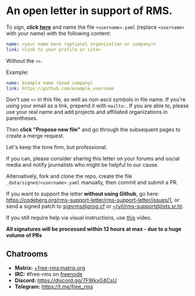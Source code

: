 # An open letter in support of RMS.

To sign, **click [here](https://github.com/rms-support-letter/rms-support-letter.github.io/new/master/_data/signed)** and name the file `<username>.yaml` (replace `<username>` with your name) with the following content:

```yaml
name: <your name here (optional organization or company)>
link: <link to your profile or site>
```

Without the `<>`.

Example:
```yaml
name: Example name (Good company)
link: https://github.com/example_username
```

Don't use `<>` in this file, as well as non-ascii symbols in file name.
If you're using your email as a link, prepend it with `mailto:`.
If you are able to, please use your real name and add projects and affiliated organizations in parentheses.

Then **click "Propose new file"** and go through the subsequent pages to create a merge request.

Let's keep the tone firm, but professional.

If you can, please consider sharing this letter on your forums and social media and notify journalists who might be helpful to our cause.

Alternatively, fork and clone the repo, create the file `_data/signed/<username>.yaml` manually, then commit and submit a PR.

If you want to support the letter **without using Github**, go here: https://codeberg.org/rms-support-letter/rms-support-letter/issues/1,
or send a signed patch to [signrms@prog.cf](mailto:signrms@prog.cf) or [~tyil/rms-support@lists.sr.ht](mailto:~tyil/rms-support@lists.sr.ht).

If you still require help via visual instructions, use [this](https://invidious.snopyta.org/watch?v=1lz5S5oS8CU) video.

**All signatures will be processed within 12 hours at max - due to a huge volume of PRs**

## Chatrooms

- **Matrix:** [+free-rms:matrix.org](https://matrix.to/#/+free-rms:matrix.org)
- **IRC:** #free-rms on [freenode](https://freenode.net)
- **Discord:** https://discord.gg/7FWkxG4CsU
- **Telegram:** https://t.me/free_rms
